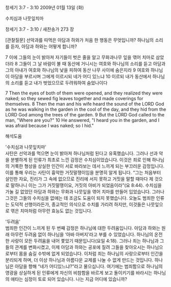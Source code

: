 창세기 3:7 - 3:10 
2009년 01월 13일 (화)

수치심과 나뭇잎치마



창세기 3:7 - 3:10 / 새찬송가 273 장


[관찰질문]
선악과를 따먹은 아담과 하와가 처음 한 행동은 무엇입니까?
하나님의 소리를 듣자, 아담과 하와는 어떻게 합니까?

7 이에 그들의 눈이 밝아져 자기들이 벗은 줄을 알고 무화과나무 잎을 엮어 치마로 삼았더라 
8 그들이 그 날 바람이 불 때 동산에 거니시는 여호와 하나님의 소리를 듣고 아담과 그의 아내가 여호와 하나님의 낯을 피하여 동산 나무 사이에 숨은지라 
9 여호와 하나님이 아담을 부르시며 그에게 이르시되 네가 어디 있느냐 
10 이르되 내가 동산에서 하나님의 소리를 듣고 내가 벗었으므로 두려워하여 숨었나이다  

7 Then the eyes of both of them were opened, and they realized they were naked; so they sewed fig leaves together and made coverings for themselves. 
8 Then the man and his wife heard the sound of the LORD God as he was walking in the garden in the cool of the day, and they hid from the LORD God among the trees of the garden. 
9 But the LORD God called to the man, "Where are you?" 
10 He answered, "I heard you in the garden, and I was afraid because I was naked; so I hid."

해석도움





'수치심과 나뭇잎치마'  
사탄은 선악과를 먹으면 눈이 밝아져 하나님처럼 된다고 유혹했습니다. 그러나 선과 악을 분별하게 된 인류가 최초로 느낀 감정은 수치심이었습니다. 이것은 죄로 인해 하나님의 거룩한 형상을 상실한 인간이 서로 바라보는 데서 느끼게 되는 부끄러운 감정입니다. 이를 통해 우리는 사탄이 흉악한 거짓말쟁이임을 분명히 알게 됩니다. “그는 처음부터 살인한 자요, 진리가 그 속에 없으므로 진리에 서지 못하고 거짓을 말할 때마다 제 것으로 말하나니 이는 그가 거짓말쟁이요, 거짓의 아비가 되었음이라”(요 8:44). 수치심을 가눌 길 없었던 아담과 하와는 무화과 나뭇잎을 엮어 치마를 만들어 입었습니다. 그러나 그것은 그들의 수치심을 없애는 데 조금도 도움이 되지 못했습니다. 오늘도 범죄한 인류는 도덕적 선행이라든가, 종교적인 의식으로 수치를 가리려 하지만, 이것들은 나뭇잎으로 엮은 치마처럼 아무런 효능도 없는 것입니다.     

'두려움'  
범죄한 인간이 느끼게 된 두 번째 감정은 하나님에 대한 두려움입니다. 아담과 하와는 원래 아무런 두려움 없이 하나님을 ‘아바 아버지’라고 부를 수 있었습니다. 하나님의 온전한 사랑이 모든 두려움을 내어 쫓았기 때문입니다(요일 4:18). 그러나 죄는 하나님과 그들의 관계를 변화시켰고, 이제 아담과 하와는 공포에 질려 그들을 찾아오시는 하나님으로부터 몸을 숨길 수밖에 없게 되었습니다. 이처럼 죄는 하나님의 사랑으로부터 인간을 분리되게 하며, 더 이상 하나님과 아름다운 교제를 나눌 수 없게 만드는 것입니다. 하나님은 아담을 향해 “네가 어디있느냐?”라고 물으십니다. 여기에는 범죄함으로 하나님의 영광을 상실하게 된 인류에게 자신의 비참함을 바르게 보고 돌이키기를 바라시는 하나님의 애타는 심정이 토로 되어 있습니다. 나는 지금 어디에 있습니까?
